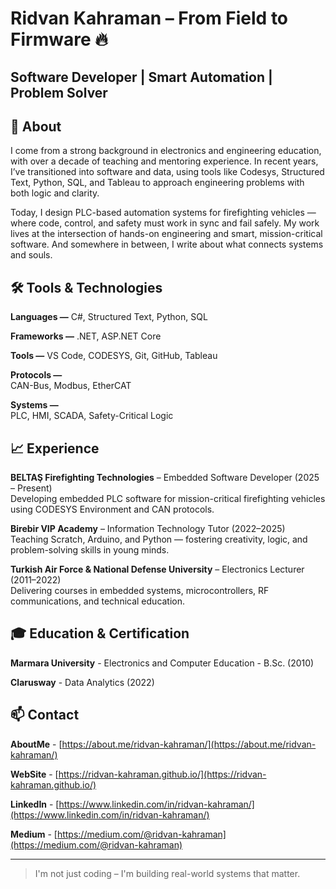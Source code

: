 # Ridvan Kahraman – From Field to Firmware 🔥
## Software Developer | Smart Automation | Problem Solver

## 🎯 About

I come from a strong background in electronics and engineering education, with over a decade of teaching and mentoring experience. In recent years, I’ve transitioned into software and data, using tools like Codesys, Structured Text, Python, SQL, and Tableau to approach engineering problems with both logic and clarity.

Today, I design PLC-based automation systems for firefighting vehicles — where code, control, and safety must work in sync and fail safely. My work lives at the intersection of hands-on engineering and smart, mission-critical software. And somewhere in between, I write about what connects systems and souls.

## 🛠️ Tools & Technologies

**Languages —**
C#, Structured Text, Python, SQL  

**Frameworks —**
.NET, ASP.NET Core  

**Tools —**
VS Code, CODESYS, Git, GitHub, Tableau  

**Protocols —**   
CAN-Bus, Modbus, EtherCAT  

**Systems —**    
PLC, HMI, SCADA, Safety-Critical Logic  

## 📈 Experience

**BELTAŞ Firefighting Technologies** – Embedded Software Developer (2025 – Present)  
Developing embedded PLC software for mission-critical firefighting vehicles using CODESYS Environment and CAN protocols.  

**Birebir VIP Academy** – Information Technology Tutor (2022–2025)  
Teaching Scratch, Arduino, and Python — fostering creativity, logic, and problem-solving skills in young minds.  

**Turkish Air Force & National Defense University** – Electronics Lecturer (2011–2022)  
Delivering courses in embedded systems, microcontrollers, RF communications, and technical education.  

## 🎓 Education & Certification

**Marmara University** - Electronics and Computer Education - B.Sc. (2010)

**Clarusway** - Data Analytics (2022)

## 📫 Contact

**AboutMe**  - [https://about.me/ridvan-kahraman/](https://about.me/ridvan-kahraman/)

**WebSite**   - [https://ridvan-kahraman.github.io/](https://ridvan-kahraman.github.io/)

**LinkedIn**  - [https://www.linkedin.com/in/ridvan-kahraman/](https://www.linkedin.com/in/ridvan-kahraman/)

**Medium**    - [https://medium.com/@ridvan-kahraman](https://medium.com/@ridvan-kahraman)

---

> I'm not just coding – I'm building real-world systems that matter.
